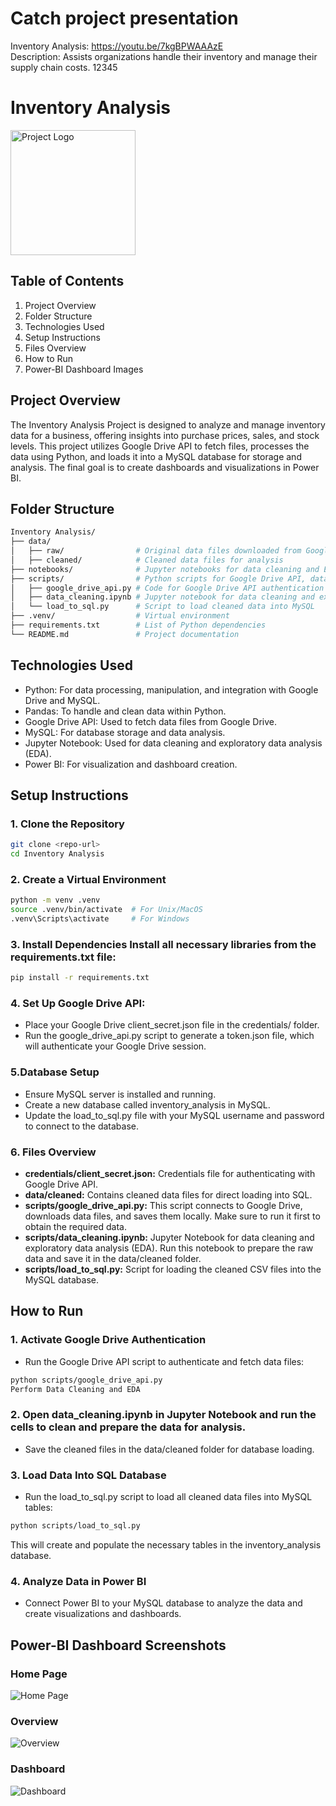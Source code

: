 # Catch project presentation
Inventory Analysis: https://youtu.be/7kgBPWAAAzE  
Description: Assists organizations handle their inventory and manage their supply chain costs. 12345

# Inventory Analysis
<img src="https://drive.google.com/uc?export=view&id=1ebEtsd8OazZg5JEadEf8Cc6ys-A6bUxK" alt="Project Logo" width="200" height="200">

## Table of Contents
1. Project Overview
2. Folder Structure
3. Technologies Used
4. Setup Instructions
5. Files Overview
6. How to Run
7. Power-BI Dashboard Images

## Project Overview
The Inventory Analysis Project is designed to analyze and manage inventory data for a business, offering insights into purchase prices, sales, and stock levels. This project utilizes Google Drive API to fetch files, processes the data using Python, and loads it into a MySQL database for storage and analysis. The final goal is to create dashboards and visualizations in Power BI.

## Folder Structure
``` bash
Inventory Analysis/
├── data/
│   ├── raw/                # Original data files downloaded from Google Drive
│   ├── cleaned/            # Cleaned data files for analysis
├── notebooks/              # Jupyter notebooks for data cleaning and EDA
├── scripts/                # Python scripts for Google Drive API, data processing, and loading data to SQL
│   ├── google_drive_api.py # Code for Google Drive API authentication and data downloading
│   ├── data_cleaning.ipynb # Jupyter notebook for data cleaning and exploratory data analysis
│   └── load_to_sql.py      # Script to load cleaned data into MySQL
├── .venv/                  # Virtual environment
├── requirements.txt        # List of Python dependencies
└── README.md               # Project documentation
```

## Technologies Used
- Python: For data processing, manipulation, and integration with Google Drive and MySQL.
- Pandas: To handle and clean data within Python.
- Google Drive API: Used to fetch data files from Google Drive.
- MySQL: For database storage and data analysis.
- Jupyter Notebook: Used for data cleaning and exploratory data analysis (EDA).
- Power BI: For visualization and dashboard creation.

## Setup Instructions
### 1. Clone the Repository
``` bash
git clone <repo-url>
cd Inventory Analysis
```


### 2. Create a Virtual Environment
``` bash
python -m venv .venv
source .venv/bin/activate  # For Unix/MacOS
.venv\Scripts\activate     # For Windows
```

### 3. Install Dependencies Install all necessary libraries from the requirements.txt file:
``` bash
pip install -r requirements.txt
```

### 4. Set Up Google Drive API:
- Place your Google Drive client_secret.json file in the credentials/ folder.
- Run the google_drive_api.py script to generate a token.json file, which will authenticate your Google Drive session.

### 5.Database Setup
- Ensure MySQL server is installed and running.
- Create a new database called inventory_analysis in MySQL.
- Update the load_to_sql.py file with your MySQL username and password to connect to the database.

### 6. Files Overview
- **credentials/client_secret.json:** Credentials file for authenticating with Google Drive API.
- **data/cleaned:** Contains cleaned data files for direct loading into SQL.
- **scripts/google_drive_api.py:** This script connects to Google Drive, downloads data files, and saves them locally. Make sure to run it first to obtain the required data.
- **scripts/data_cleaning.ipynb:** Jupyter Notebook for data cleaning and exploratory data analysis (EDA). Run this notebook to prepare the raw data and save it in the data/cleaned folder.
- **scripts/load_to_sql.py:** Script for loading the cleaned CSV files into the MySQL database.

## How to Run
### 1. Activate Google Drive Authentication
- Run the Google Drive API script to authenticate and fetch data files:
``` bash
python scripts/google_drive_api.py
Perform Data Cleaning and EDA
```

### 2. Open data_cleaning.ipynb in Jupyter Notebook and run the cells to clean and prepare the data for analysis.
- Save the cleaned files in the data/cleaned folder for database loading.

### 3. Load Data Into SQL Database
- Run the load_to_sql.py script to load all cleaned data files into MySQL tables:
``` bash
python scripts/load_to_sql.py
```
This will create and populate the necessary tables in the inventory_analysis database.

### 4. Analyze Data in Power BI
- Connect Power BI to your MySQL database to analyze the data and create visualizations and dashboards.

## Power-BI Dashboard Screenshots

### Home Page
![Home Page](https://drive.google.com/uc?export=view&id=1KAwZMy35SyGd8E_AjZhrwHqiV1S2V1YF)

### Overview
![Overview](https://drive.google.com/uc?export=view&id=1HS4ZymHPNCQQ-9yO8T7qwNaZQvTwkQxO)

### Dashboard
![Dashboard](https://drive.google.com/uc?export=view&id=1FQrfKm00gSqHSFdG-7lLQSi_4ERG2c26)
